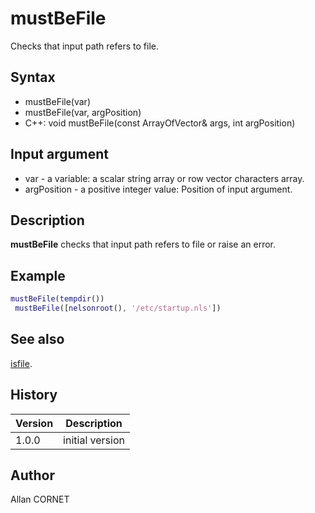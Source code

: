 

# mustBeFile

Checks that input path refers to file.

## Syntax

- mustBeFile(var)
- mustBeFile(var, argPosition)
- C++: void mustBeFile(const ArrayOfVector& args, int argPosition)

## Input argument

 - var - a variable: a scalar string array or row vector characters array.
 - argPosition - a positive integer value: Position of input argument.

## Description


  <p><b>mustBeFile</b> checks that input path refers to file or raise an error.</p>


## Example

```matlab
mustBeFile(tempdir())
 mustBeFile([nelsonroot(), '/etc/startup.nls'])
```

## See also

[isfile](../files_folders_functions/isfile.md).
## History

|Version|Description|
|------|------|
|1.0.0|initial version|


## Author

Allan CORNET



